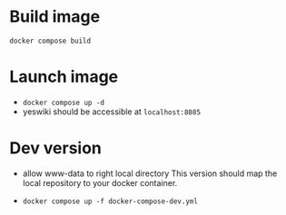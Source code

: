# Build image


```
docker compose build
```
# Launch image

- `docker compose up -d`
- yeswiki should be accessible at `localhost:8085`

# Dev version

- allow www-data to right local directory
This version should map the local repository to your docker container.

- `docker compose up -f docker-compose-dev.yml`

